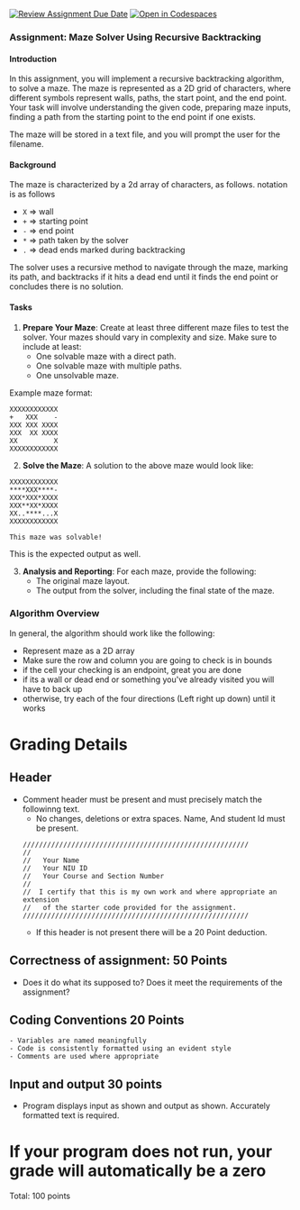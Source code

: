 [![Review Assignment Due Date](https://classroom.github.com/assets/deadline-readme-button-24ddc0f5d75046c5622901739e7c5dd533143b0c8e959d652212380cedb1ea36.svg)](https://classroom.github.com/a/qL9nzY_3)
[![Open in Codespaces](https://classroom.github.com/assets/launch-codespace-7f7980b617ed060a017424585567c406b6ee15c891e84e1186181d67ecf80aa0.svg)](https://classroom.github.com/open-in-codespaces?assignment_repo_id=14216685)
### Assignment: Maze Solver Using Recursive Backtracking

#### Introduction

In this assignment, you will implement a recursive backtracking algorithm, to solve a maze. The maze is represented as a 2D grid of characters, where different symbols represent walls, paths, the start point, and the end point. Your task will involve understanding the given code, preparing maze inputs, finding a path from the starting point to the end point if one exists.

The maze will be stored in a text file, and you will prompt the user for the filename.


#### Background

The maze is characterized by a 2d array of characters, as follows. notation is as follows
- `X` => wall
- `+` => starting point
- `-` =>  end point
- `*` =>  path taken by the solver
- `.` => dead ends marked during backtracking

The solver uses a recursive method to navigate through the maze, marking its path, and backtracks if it hits a dead end until it finds the end point or concludes there is no solution.

#### Tasks


1. **Prepare Your Maze**: Create at least three different maze files to test  the solver. Your mazes should vary in complexity and size. Make sure to include at least:
   - One solvable maze with a direct path.
   - One solvable maze with multiple paths.
   - One unsolvable maze.

Example maze format:

```
XXXXXXXXXXXX
+   XXX    -
XXX XXX XXXX
XXX  XX XXXX
XX         X
XXXXXXXXXXXX
```

2. **Solve the Maze**:   A solution to the above maze would look like:
```
XXXXXXXXXXXX
****XXX****-
XXX*XXX*XXXX
XXX**XX*XXXX
XX..****...X
XXXXXXXXXXXX

This maze was solvable!
```


This is the expected output as well.

3. **Analysis and Reporting**: For each maze, provide the following:
   - The original maze layout.
   - The output from the solver, including the final state of the maze.
 

### Algorithm Overview ###
In general, the algorithm should work like the following:
- Represent maze as a 2D array
- Make sure the row and column you are going to check is in bounds
- if the cell your checking is an endpoint, great you are done
- if its a wall or dead end or something you've already visited you will have to back up
- otherwise, try each of the four directions (Left right up down) until it works

# Grading Details #
## Header ##
  - Comment header must be present and must precisely match the followinng text.  
    - No changes, deletions or extra spaces.  Name, And student Id must be present.
     ```
     ////////////////////////////////////////////////////////
     // 
     //   Your Name 
     //   Your NIU ID
     //   Your Course and Section Number 
     //   
     //  I certify that this is my own work and where appropriate an extension 
     //   of the starter code provided for the assignment. 
     ////////////////////////////////////////////////////////
     ```
     - If this header is not present there will be a 20 Point deduction.
   ## Correctness of assignment: 50 Points ##  
   - Does it do what its supposed to?   Does it meet the requirements of the assignment?
  ## Coding Conventions 20 Points ##
    - Variables are named meaningfully 
    - Code is consistently formatted using an evident style
    - Comments are used where appropriate    
   ## Input and output 30 points ##
   - Program displays input as shown and output as shown.  Accurately formatted text is required.
  
  # If your program does not  run, your grade will automatically be a zero
 
Total: 100 points
